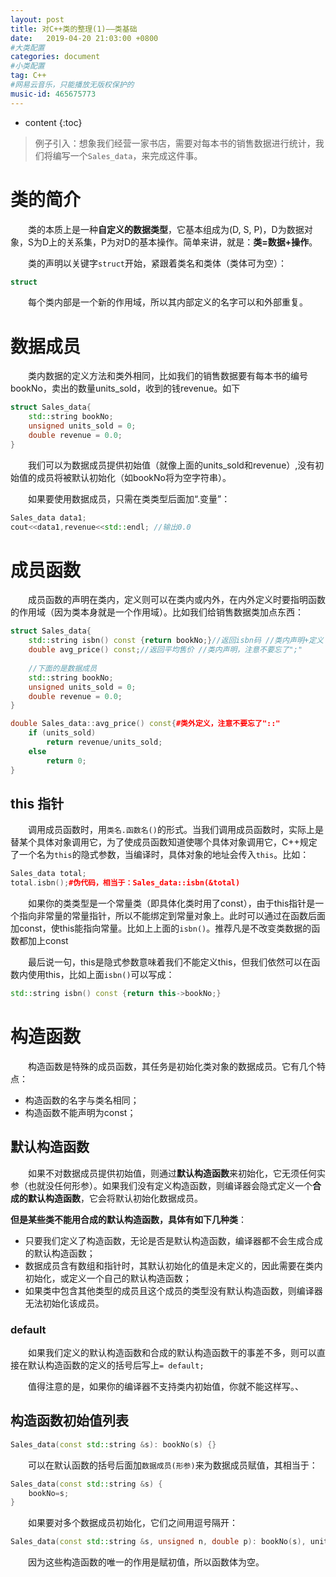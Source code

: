 ```yaml
---
layout: post
title: 对C++类的整理(1)——类基础
date:   2019-04-20 21:03:00 +0800
#大类配置
categories: document
#小类配置
tag: C++
#网易云音乐，只能播放无版权保护的
music-id: 465675773
---
```


* content
{:toc}
> 例子引入：想象我们经营一家书店，需要对每本书的销售数据进行统计，我们将编写一个`Sales_data`，来完成这件事。



# 类的简介

&emsp;&emsp;类的本质上是一种**自定义的数据类型**，它基本组成为(D, S, P)，D为数据对象，S为D上的关系集，P为对D的基本操作。简单来讲，就是：**类=数据+操作**。

&emsp;&emsp;类的声明以关键字`struct`开始，紧跟着类名和类体（类体可为空）：

~~~c++
struct
~~~

&emsp;&emsp;每个类内部是一个新的作用域，所以其内部定义的名字可以和外部重复。



# 数据成员

&emsp;&emsp;类内数据的定义方法和类外相同，比如我们的销售数据要有每本书的编号bookNo，卖出的数量units_sold，收到的钱revenue。如下

~~~c++
struct Sales_data{
    std::string bookNo;
    unsigned units_sold = 0;
    double revenue = 0.0;
}
~~~

&emsp;&emsp;我们可以为数据成员提供初始值（就像上面的units_sold和revenue）,没有初始值的成员将被默认初始化（如bookNo将为空字符串）。

&emsp;&emsp;如果要使用数据成员，只需在类类型后面加“.变量”：

~~~c++
Sales_data data1;
cout<<data1,revenue<<std::endl; //输出0.0
~~~



# 成员函数

&emsp;&emsp;成员函数的声明在类内，定义则可以在类内或内外，在内外定义时要指明函数的作用域（因为类本身就是一个作用域）。比如我们给销售数据类加点东西：

~~~c++
struct Sales_data{
    std::string isbn() const {return bookNo;}//返回isbn码 //类内声明+定义
    double avg_price() const;//返回平均售价 //类内声明，注意不要忘了";"
    
    //下面的是数据成员
    std::string bookNo;
    unsigned units_sold = 0;
    double revenue = 0.0;
}

double Sales_data::avg_price() const{#类外定义，注意不要忘了"::"
    if (units_sold)
    	return revenue/units_sold;
    else
    	return 0;
}
~~~



## this 指针

&emsp;&emsp;调用成员函数时，用`类名.函数名()`的形式。当我们调用成员函数时，实际上是替某个具体对象调用它，为了使成员函数知道使哪个具体对象调用它，C++规定了一个名为`this`的隐式参数，当编译时，具体对象的地址会传入`this`。比如：

```C++
Sales_data total;
total.isbn();#伪代码，相当于：Sales_data::isbn(&total)
```

&emsp;&emsp;如果你的类类型是一个常量类（即具体化类时用了const），由于this指针是一个指向非常量的常量指针，所以不能绑定到常量对象上。此时可以通过在函数后面加const，使this能指向常量。比如上上面的`isbn()`。推荐凡是不改变类数据的函数都加上const

&emsp;&emsp;最后说一句，this是隐式参数意味着我们不能定义this，但我们依然可以在函数内使用this，比如上面`isbn()`可以写成：

```c++
std::string isbn() const {return this->bookNo;}
```



# 构造函数

&emsp;&emsp;构造函数是特殊的成员函数，其任务是初始化类对象的数据成员。它有几个特点：

* 构造函数的名字与类名相同；
* 构造函数不能声明为const；



## 默认构造函数

&emsp;&emsp;如果不对数据成员提供初始值，则通过**默认构造函数**来初始化，它无须任何实参（也就没任何形参）。如果我们没有定义构造函数，则编译器会隐式定义一个**合成的默认构造函数**，它会将默认初始化数据成员。

**但是某些类不能用合成的默认构造函数，具体有如下几种类**：

* 只要我们定义了构造函数，无论是否是默认构造函数，编译器都不会生成合成的默认构造函数；
* 数据成员含有数组和指针时，其默认初始化的值是未定义的，因此需要在类内初始化，或定义一个自己的默认构造函数；
* 如果类中包含其他类型的成员且这个成员的类型没有默认构造函数，则编译器无法初始化该成员。



### default

&emsp;&emsp;如果我们定义的默认构造函数和合成的默认构造函数干的事差不多，则可以直接在默认构造函数的定义的括号后写上`= default;`

&emsp;&emsp;值得注意的是，如果你的编译器不支持类内初始值，你就不能这样写。、



## 构造函数初始值列表

```c++
Sales_data(const std::string &s): bookNo(s) {}
```

&emsp;&emsp;可以在默认函数的括号后面加`数据成员(形参)`来为数据成员赋值，其相当于：

~~~c++
Sales_data(const std::string &s) {
    bookNo=s;
}
~~~

&emsp;&emsp;如果要对多个数据成员初始化，它们之间用逗号隔开：

~~~c++
Sales_data(const std::string &s, unsigned n, double p): bookNo(s), units_sold(n), revenue(p*n) {}
~~~

&emsp;&emsp;因为这些构造函数的唯一的作用是赋初值，所以函数体为空。
